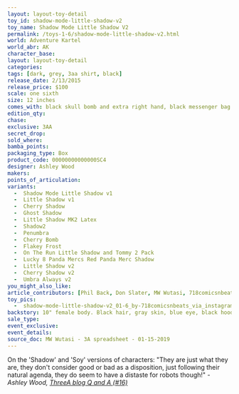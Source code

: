 ```yaml
---
layout: layout-toy-detail 
toy_id: shadow-mode-little-shadow-v2
toy_name: Shadow Mode Little Shadow V2
permalink: /toys-1-6/shadow-mode-little-shadow-v2.html
world: Adventure Kartel
world_abr: AK
character_base: 
layout: layout-toy-detail
categories: 
tags: [dark, grey, 3aa shirt, black]
release_date: 2/13/2015
release_price: $100 
scale: one sixth
size: 12 inches
comes_with: black skull bomb and extra right hand, black messenger bag
edition_qty: 
chase: 
exclusive: 3AA
secret_drop: 
sold_where: 
bamba_points: 
packaging_type: Box
product_code: 00000000000000SC4
designer: Ashley Wood
makers: 
points_of_articulation: 
variants: 
  -  Shadow Mode Little Shadow v1
  -  Little Shadow v1
  -  Cherry Shadow
  -  Ghost Shadow
  -  Little Shadow MK2 Latex
  -  Shadow2
  -  Penumbra
  -  Cherry Bomb
  -  Flakey Frost
  -  On The Run Little Shadow and Tommy 2 Pack
  -  Lucky 8 Panda Mercs Red Panda Merc Shadow
  -  Little Shadow v2
  -  Cherry Shadow v2
  -  Umbra Always v2
you_might_also_like: 
article_contributors: [Phil Back, Don Slater, MW Wutasi, 718comicsnbeats]
toy_pics: 
  -  shadow-mode-little-shadow-v2_01-6_by-718comicsnbeats_via_instagram.jpg
backstory: 10" female body. Black hair, gray skin, blue eye, black hoodie, black messenger bag, black shirt with white imprint.
sale_type: 
event_exclusive: 
event_details: 
source_doc: MW Wutasi - 3A spreadsheet - 01-15-2019
---
```

On the 'Shadow' and 'Soy' versions of characters:
"They are just what they are, they don't consider good or bad as a disposition, just following their natural agenda, they do seem to have a distaste for robots though!"
<cite>- Ashley Wood, <a href="http://worldof3alegion.forumotion.com/t287-qa-sessions-with-ashley-wood" target="_blank">ThreeA blog Q and A (#16)</a></cite>